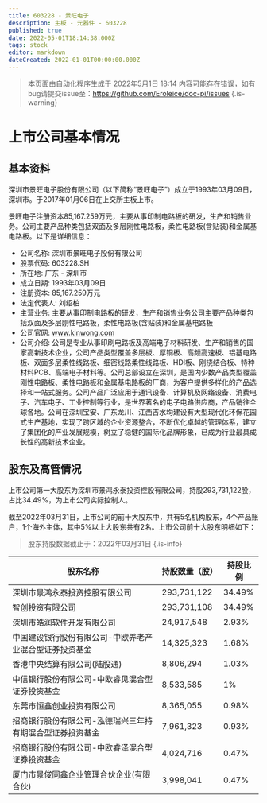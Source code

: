 ```yaml
---
title: 603228 - 景旺电子
description: 主板 - 元器件 - 603228
published: true
date: 2022-05-01T18:14:38.000Z
tags: stock
editor: markdown
dateCreated: 2022-01-01T00:00:00.000Z
---
```


> 本页面由自动化程序生成于 2022年5月1日 18:14
> 内容可能存在错误，如有bug请提交issue至：https://github.com/Eroleice/doc-pi/issues
{.is-warning}

# 上市公司基本情况

## 基本资料

深圳市景旺电子股份有限公司（以下简称“景旺电子”）成立于1993年03月09日，深圳市。于2017年01月06日在上交所主板上市。

景旺电子注册资本85,167.259万元，主要从事印制电路板的研发，生产和销售业务。公司主要产品种类包括双面及多层刚性电路板，柔性电路板(含贴装)和金属基电路板。以下是详细信息：

- 公司名称: 深圳市景旺电子股份有限公司
- 股票代码: 603228.SH
- 所在地: 广东 - 深圳市
- 成立日期: 1993年03月09日
- 注册资本: 85,167.259万元
- 法定代表人: 刘绍柏
- 主营业务: 主要从事印制电路板的研发，生产和销售业务公司主要产品种类包括双面及多层刚性电路板，柔性电路板(含贴装)和金属基电路板
- 公司官网: www.kinwong.com
- 公司介绍: 公司是专业从事印刷电路板及高端电子材料研发、生产和销售的国家高新技术企业，公司产品类型覆盖多层板、厚铜板、高频高速板、铝基电路板、双面多层柔性线路板、细密线路柔性线路板、HDI板、刚挠结合板、特种材料PCB、高端电子材料等。公司总部设立在深圳，是国内少数产品类型覆盖刚性电路板、柔性电路板和金属基电路板的厂商，为客户提供多样化的产品选择和一站式服务。公司产品广泛应用于通讯设备、计算机及网络设备、消费电子、汽车电子、工业控制等行业，是世界著名的电子电路供应商，产品销往全球各地。公司在深圳宝安、广东龙川、江西吉水均建设有大型现代化环保花园式生产基地，实现了跨区域的企业资源整合，不断优化卓越的管理体系，建立了集团化的产业发展规模，树立了稳健的国际化品牌形象，已成为行业最具成长性的高新技术企业。


## 股东及高管情况

上市公司第一大股东为深圳市景鸿永泰投资控股有限公司，持股293,731,122股，占比34.49%，为上市公司实际控制人。

截至2022年03月31日，上市公司的前十大股东中，共有5名机构股东，4个产品账户，1个海外主体，其中5%以上大股东共有2名。上市公司前十大股东明细如下：

> 股东持股数据截止于：2022年03月31日
{.is-info}

| 股东名称 | 持股数量（股） | 持股比例 |
| --- | --- | --- |
| 深圳市景鸿永泰投资控股有限公司 | 293,731,122 | 34.49% |
| 智创投资有限公司 | 293,731,108 | 34.49% |
| 深圳市皓润软件开发有限公司 | 24,917,548 | 2.93% |
| 中国建设银行股份有限公司-中欧养老产业混合型证券投资基金 | 14,325,323 | 1.68% |
| 香港中央结算有限公司(陆股通) | 8,806,294 | 1.03% |
| 中信银行股份有限公司-中欧睿见混合型证券投资基金 | 8,533,585 | 1% |
| 东莞市恒鑫创业投资有限公司 | 8,365,055 | 0.98% |
| 招商银行股份有限公司-泓德瑞兴三年持有期混合型证券投资基金 | 7,961,323 | 0.93% |
| 招商银行股份有限公司-中欧睿泽混合型证券投资基金 | 4,024,716 | 0.47% |
| 厦门市景俊同鑫企业管理合伙企业(有限合伙) | 3,998,041 | 0.47% |




